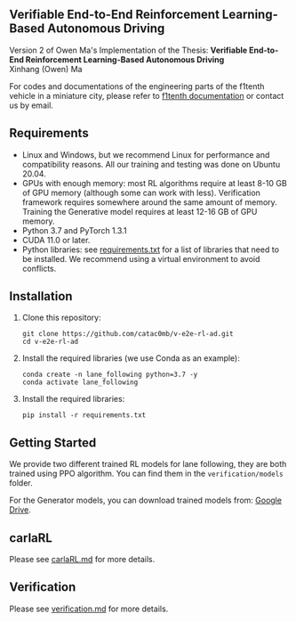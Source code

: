## Verifiable End-to-End Reinforcement Learning-Based Autonomous Driving

Version 2 of Owen Ma's Implementation of the Thesis: **Verifiable End-to-End Reinforcement Learning-Based Autonomous Driving**<br>
Xinhang (Owen) Ma<br>

For codes and documentations of the engineering parts of the f1tenth vehicle in a miniature city, please refer to [f1tenth documentation](/assets/F1Tenth_Documentation.pdf) or contact us by email.

## Requirements

* Linux and Windows, but we recommend Linux for performance and compatibility reasons. All our training and testing was done on Ubuntu 20.04.
* GPUs with enough memory: most RL algorithms require at least 8-10 GB of GPU memory (although some can work with less). Verification framework requires somewhere around the same amount of memory. Training the Generative model requires at least 12-16 GB of GPU memory.
* Python 3.7 and PyTorch 1.3.1
* CUDA 11.0 or later.
* Python libraries: see [requirements.txt](requirements.txt) for a list of libraries that need to be installed. We recommend using a virtual environment to avoid conflicts.

## Installation

1. Clone this repository:
    ```Shell
    git clone https://github.com/catac0mb/v-e2e-rl-ad.git
    cd v-e2e-rl-ad
    ```

2. Install the required libraries (we use Conda as an example):
    ```Shell
    conda create -n lane_following python=3.7 -y
    conda activate lane_following
    ```

3. Install the required libraries:
    ```Shell
    pip install -r requirements.txt
    ```

## Getting Started

We provide two different trained RL models for lane following, they are both trained using PPO algorithm. You can find them in the `verification/models` folder.

For the Generator models, you can download trained models from: [Google Drive](https://drive.google.com/drive/folders/1PZSltWbhaq7YG0EX3oVQiOhthMaYsQN0?usp=sharing).

## carlaRL

Please see [carlaRL.md](carlaRL/carlaRL.md) for more details.

## Verification

Please see [verification.md](verification/verification.md) for more details.
